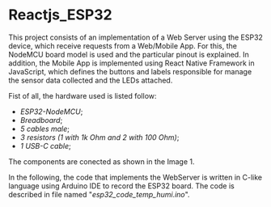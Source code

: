 # Reactjs_ESP32

This project consists of an implementation of a Web Server using the ESP32 device, which receive requests from a Web/Mobile App.
For this, the NodeMCU board model is used and the particular pinout is explained. In addition, the Mobile App is implemented using React Native Framework in JavaScript, which defines the buttons and labels responsible for manage the sensor data collected and the LEDs attached.

Fist of all, the hardware used is listed follow:
- _ESP32-NodeMCU_;
- _Breadboard_;
- _5 cables male_;
- _3 resistors (1 with 1k Ohm and 2 with 100 Ohm)_;
- _1 USB-C cable_; 

The components are conected as shown in the Image 1.

In the following, the code that implements the WebServer is written in C-like language using Arduino IDE to record the ESP32 board. The code is described in file named "*esp32_code_temp_humi.ino*".
